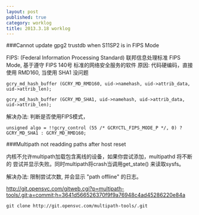 ```yaml
---
layout: post
published: true
category: worklog
title: 2013.3.18 worklog
---
```


###Cannot update gpg2 trustdb when S11SP2 is in FIPS Mode 

FIPS: (Federal Information Processing Standard) 联邦信息处理标准
FIPS Mode, 基于遵守 FIPS 140号 标准的网络安全服务的软件
原因:
代码硬编码，直接使用 RMD160, 当使用 SHA1 没问题

	gcry_md_hash_buffer (GCRY_MD_RMD160, uid->namehash, uid->attrib_data, uid->attrib_len);

	gcry_md_hash_buffer (GCRY_MD_SHA1, uid->namehash, uid->attrib_data, uid->attrib_len);

解决办法:
判断是否使用FIPS模式，

	unsigned algo = !!gcry_control (55 /* GCRYCTL_FIPS_MODE_P */, 0) ? GCRY_MD_SHA1 : GCRY_MD_RMD160;


###Multipath not readding paths after host reset

内核不允许multipath加载包含离线的设备，如果你尝试添加，multipathd 将不断的
尝试并显示失败。同时multipath将crash当调用get_state() 来读取sysfs。

解决办法:
限制尝试次数, 并会显示 "path offline" 的日志。

<http://git.opensvc.com/gitweb.cgi?p=multipath-tools/.git;a=commit;h=3641d566526370f9f9a76948c4ad45286220e84a>

	git clone http://git.opensvc.com/multipath-tools/.git
